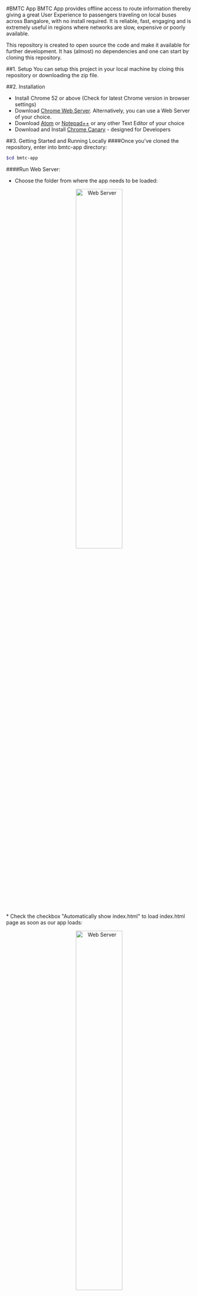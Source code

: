 #BMTC App
BMTC App provides offline access to route information thereby giving a great User Experience to passengers traveling on local buses across Bangalore, with no install required. It is reliable, fast, engaging and is extremely useful in regions where networks are slow, expensive or poorly available.

This repository is created to open source the code and make it available for further development. It has (almost) no dependencies and one can start by cloning this repository.


##1. Setup
You can setup this project in your local machine by cloing this repository or downloading the zip file.


##2. Installation
* Install Chrome 52 or above (Check for latest Chrome version in browser settings)
* Download [Chrome Web Server](https://chrome.google.com/webstore/detail/web-server-for-chrome/ofhbbkphhbklhfoeikjpcbhemlocgigb). Alternatively, you can use a Web Server of your choice.
* Download [Atom](https://atom.io/) or [Notepad++](https://notepad-plus-plus.org/) or any other Text Editor of your choice
* Download and Install [Chrome Canary](https://www.google.com/chrome/browser/canary.html) - designed for Developers


##3. Getting Started and Running Locally
####Once you've cloned the repository, enter into bmtc-app directory:
```sh
$cd bmtc-app
```

####Run Web Server:
* Choose the folder from where the app needs to be loaded:
<p align="center"><img src="https://lh3.googleusercontent.com/Yeb1EZpqfyp7U8eWuwDkjvHH1c-J-Tj7nhigzX1_uJGQI6Qa_koXX88jcgnfNc-MIh2opaS8miijXnw0Lb9oticXX_qOqMTBI26m0eDUJj1e__XUQLP2goEQo1TE3WifQXC9BAq6ra99949CT1WPsGuVT1OnnJIbiBTRtwHDrsXRlI1dvmHpri_klWX6GZ4ziSAfzAnuv4Lrg2SBFfmbx_lpYWXaWaJzB0gwoL7PYo256TXr4K-hfC_NUewkoJmNGTEK-1QJFhAxkq_DMPlAtu65nIJl-6_6z0SkiN9w0FIGRDvYQRSgoyHQWeSTXi5zZWRaDHYVHnNWZPey5nT6fuJ7YoLUmQzdCwi0DaS4M--bqtEzoE9Lt9Z3KXv5aXhCBN6Y1th1Oy-kqWmpFLvos37gF3o2Zns6uuQH5Bj2bpfPr_UUTkPBWlx98mDUUqt405KgTsrHDBrDoqhUUkolw2utGdqxvlPKpBcNl1wfb9JezSKSw9MrjKdowdO1OUzlrv_0a_ZiID2epszZtlpjjJ4Z8E4KzlzacID4DFMEVp6ShcJLyYN406VP_JJKJD1iWo4lTh4vO--FZpzqqW82Cpl9AWTo7Rx4MA624jQ0JWE1Bxddzw=w810-h1388-no" alt="Web Server" align="center" height="50%" width="50%"></p>
* Check the checkbox "Automatically show index.html" to load index.html page as soon as our app loads:
<p align="center"><img src="https://lh3.googleusercontent.com/sW57aiLfxog7SUlTEyr1CwOVmMAUxzXxRfr_kAqNK65lfSZbuT5ygZRTD-7Z18l2ZL-cSdZ3PStGtzAgGcjus0SZoHFzDk3CGUTKYzavZS_KrvYCCwXhLnG2Wh3MjkmKdfEcN0SC49cB5sm2GBr2mT4-enIzJzmIFzGWTf2aGT6_s7V482i_nl5Uf-F8evIVzL77lNAI7LcT7tkzNn2Md4ZI_T6MAwQeDl9Su1v9amZAer6LjJhqJX7qcsX87Nc7FKfLOEhXYNcN47AGQcfoeKVLjGTvjkpjkIqPJfMB4PLMkMLZidAjXrwG2qWJ45KylQ6VnceXx_-NGOx1ANXAt5OjURZh7ZJVhuFPtRfuwAKvM6VEM52X-H8ZwLxwQjcSz6qBHxyxqKyOoRUreslyyeBjYwVArFi8lzFgeQxPARJe_U4wIH2d2UX6X0RLcWK66no1i7KDz1xKM4H75tKYdfuvrJPjOXd-Sj__xfqqWzCFswoQEy39whRDg9qKTqxhuBNriurGrrUPegm6Sm8aamEFN8AkkHnwUonDIxr1XrAHppLKGTfS2mZSb6M4vvnP6BmcOOgxp3cbSztqIcKCeuCCJXkQYGihbPTyr9lyAQP6Crq3WQ=w812-h1390-no" alt="Web Server" align="center" height="50%" width="50%"></p>
* Our application will be served on one of the ports on Web Server. You can choose any port on Web Server. We're running our app on Port No: 8888:
<p align="center"><img src="https://lh3.googleusercontent.com/FFHpMJZXeOThXl5GLDntp-TkngUkJSAxgTequQ45-S5BP9A27TZb2Oj7Z8fdvwZV98tIkc1sRg1f3kDrRLXjjYPEWkoJ2GHTYzmOFz8fJySHshxFDt3wLX0K_EbVg4wmwtMLAx--NNr4SIJlV0agGczneRoIwHIQ9TWcgDl6qPFHxXtTTaR-6ul3T-KHWU5aeW17g_SbimVZEzdFWwAu7J5BQD-JDkgmyrgaOgo2EgQ7PJVRQLgbki8DOAQTZnPgFt5lOJYL0Cu3rLAKFlbOJpxXgQqfkbzRc4zWJQJMEbtuqA7X3gWZyh8dOrklfS4ItCaeEqLyfBqoq0F4OU5QeaKNO_Rs7NxdR8Gp6-hH5NyjFS0LPkEXFolh5ah9Es_5aBVslNBYbDKcTKRyiWYTE0ywzHcPYRe_4HxH2dm3glOix2kfQUZZalkjghrzJ7Ekcsqw1mW3UtLczrrYKP1ATJsBG-o7-SWuYa9xXtrALCPFG38e9ZS-xRc5eu3cPuo0QPsH6Sp9Ezh8ECZ8BeRL96SCnaBseDlxfINFKoEMwTXjBpgzbjTQbO8kl_VaiUU99d9GDNM81JBBJjlFVWUOB1sAaMCmdrrggSujXWhrn1QjMzLY4g=w808-h1390-no" alt="Web Server" align="center" height="50%" width="50%"></p>

* To run your app, start the Web Server by clicking on the Toggle button. You'll see your app will run at Web Server URL: [http://127.0.0.1:8888](http://127.0.0.1:8888)
<p align="center"><img src="https://lh3.googleusercontent.com/zhT6D2ttdQvehERNI0-Z83S-wObkM9BdycE8Za-ZhYAMr2EUWD7CtbCZDVQzh74fKeCCdr0VmvgswS9QfpexUxRC1uTFwxuRMD-Nby4_mMNCMs_z1IrbREKY6cq07XkHM84uvp3_gIjnsThCbl0cyc-PaXmtPmKEeaBcCXbO60nwW1s6M1D5-uVOMau-BtrJEyMVJfO241QpkI8uvKt5vgg-xLuOCaou6pHHad2973gJ9FqyFPIaQ6IOnB-eNt9seUmgrlyjAAOs4RENE9qjd2t3lWhNVClFaw_AJqQvUpUhsiUeVK9xwKcwzQigzsrRa8HZyh_lhPm93NvrMO96iDnNDeDoz1cE4nlHgfeoeihyfzm308NKpJFxPrbKAJfVczOxusvG6oqCJfNAMv_GN-T10mkrDe-GQ1893qwDo0swHIr4W6ofxZJWK5wqCmsRzeJ_kiBl7SS6W-G-GgJsHYYEbhTU_7nKQcTM6LGgGQbA8HQBlGo1A9lB3wM3AM-mFaQAzRuCFzZBmhFiUVrmcMZkPrsJwZeKkDxPn7jE0S41XupjvUCpNGCrPavJZS2N36L9auDe8NpU4cwZoOdfB12nDU4cfLJtYdAqFRp-Gj3KusbLHw=w808-h1388-no" alt="Web Server" align="center" height="50%" width="50%"></p>

Alternatively, you can run Web Server locally from the terminal for the current directory by installing [node.js](https://nodejs.org/en/) and running:
```sh
$npm install
$npm start
```
Then visit your application in Chrome browser (http://localhost:8080) if you are running Web Server from the terminal.

That's it! Your app is up and running.


##4. What this app does?
* Provide access to route information
* Loads the already searched routes offline
* Fetch nearest Bus Stop based on user's location
* Lists time duration a bus takes to go from source to destination
* Lists all the bus stops on a bus route selected by user, from source to desintation


##5. Development and Contribution
Want to contribute? Great!

You can contribute to this by:
* Filing issues
* Contributing Code
* Contributing Feature

Please contact the author for more information on contributing to pwa-codelabs.


##6. License
MIT Licensed


##7. Author
Anuj Duggal ([LinkedIn](https://in.linkedin.com/in/anujduggal21) | [Twitter](https://twitter.com/AnujDuggal21) | [Facebook](https://www.facebook.com/AnujDuggal88))
